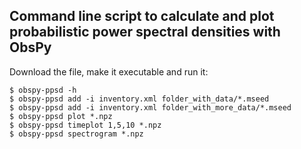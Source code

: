 ## Command line script to calculate and plot probabilistic power spectral densities with ObsPy

Download the file, make it executable and run it:

```
$ obspy-ppsd -h
$ obspy-ppsd add -i inventory.xml folder_with_data/*.mseed
$ obspy-ppsd add -i inventory.xml folder_with_more_data/*.mseed
$ obspy-ppsd plot *.npz
$ obspy-ppsd timeplot 1,5,10 *.npz
$ obspy-ppsd spectrogram *.npz
```